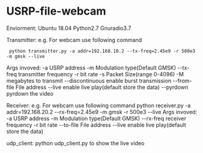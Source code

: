 # USRP-file-webcam
Enviorment: Ubuntu 18.04
            Python2.7
            Gnuradio3.7

Transmitter:
e.g. For webcam use following command

     python transmitter.py -a addr=192.168.10.2 --tx-freq=2.45e9 -r 500e3 -m gmsk --live
Args invoved:
     -a                 USRP address
     -m                 Modulation type(Default GMSK)
     --tx-freq          transmitter frequency
     -r                 bit rate
     -s                 Packet Size(range 0-4096)
     -M                 megabytes to transmit
     --discontinuous    enable burst transmission
     --from-file        File address
     --live             enable live play(default store the data)
     --pyrdown          pyrdown the video
     
Receiver:
e.g. For webcam use following command
     python receiver.py -a addr=192.168.20.2 --rx-freq=2.45e9 -m gmsk -r 500e3 --live
Args invoved:
     -a                 USRP address
     -m                 Modulation type(Default GMSK)
     --rx-freq          receiver frequency
     -r                 bit rate
     --to-file          File address
     --live             enable live play(default store the data)

udp_client:
python udp_client.py
to show the live video
